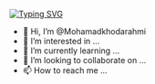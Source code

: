 
[![Typing SVG](https://readme-typing-svg.demolab.com/?lines=Hi!;Wellcome+to+my+git)](https://git.io/typing-svg)


- 👋 Hi, I’m @Mohamadkhodarahmi
- 👀 I’m interested in ...
- 🌱 I’m currently learning ...
- 💞️ I’m looking to collaborate on ...
- 📫 How to reach me ...

<!---
Mohamadkhodarahmi/Mohamadkhodarahmi is a ✨ special ✨ repository because its `README.md` (this file) appears on your GitHub profile.
You can click the Preview link to take a look at your changes.
--->
